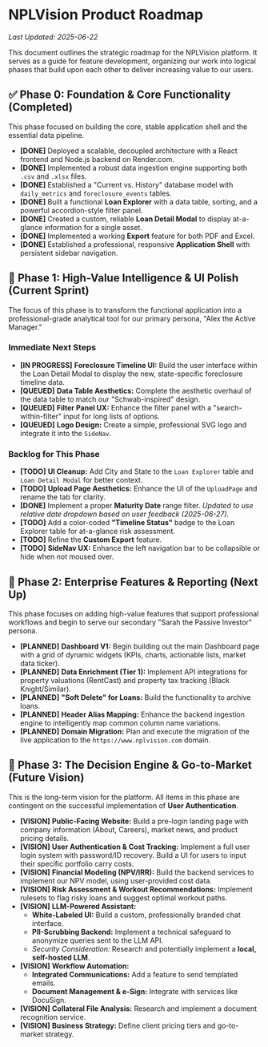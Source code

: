 # NPLVision Product Roadmap

*Last Updated: 2025-06-22*

This document outlines the strategic roadmap for the NPLVision platform. It serves as a guide for feature development, organizing our work into logical phases that build upon each other to deliver increasing value to our users.

## ✅ Phase 0: Foundation & Core Functionality (Completed)

This phase focused on building the core, stable application shell and the essential data pipeline.

* **[DONE]** Deployed a scalable, decoupled architecture with a React frontend and Node.js backend on Render.com.
* **[DONE]** Implemented a robust data ingestion engine supporting both `.csv` and `.xlsx` files.
* **[DONE]** Established a "Current vs. History" database model with `daily_metrics` and `foreclosure_events` tables.
* **[DONE]** Built a functional **Loan Explorer** with a data table, sorting, and a powerful accordion-style filter panel.
* **[DONE]** Created a custom, reliable **Loan Detail Modal** to display at-a-glance information for a single asset.
* **[DONE]** Implemented a working **Export** feature for both PDF and Excel.
* **[DONE]** Established a professional, responsive **Application Shell** with persistent sidebar navigation.

## 🔨 Phase 1: High-Value Intelligence & UI Polish (Current Sprint)

The focus of this phase is to transform the functional application into a professional-grade analytical tool for our primary persona, "Alex the Active Manager."

### Immediate Next Steps
* **[IN PROGRESS]** **Foreclosure Timeline UI:** Build the user interface within the Loan Detail Modal to display the new, state-specific foreclosure timeline data.
* **[QUEUED]** **Data Table Aesthetics:** Complete the aesthetic overhaul of the data table to match our "Schwab-inspired" design.
* **[QUEUED]** **Filter Panel UX:** Enhance the filter panel with a "search-within-filter" input for long lists of options.
* **[QUEUED]** **Logo Design:** Create a simple, professional SVG logo and integrate it into the `SideNav`.

### Backlog for This Phase
* **[TODO]** **UI Cleanup:** Add City and State to the `Loan Explorer` table and `Loan Detail Modal` for better context.
* **[TODO]** **Upload Page Aesthetics:** Enhance the UI of the `UploadPage` and rename the tab for clarity.
* **[DONE]** Implement a proper **Maturity Date** range filter. *Updated to use relative date dropdown based on user feedback (2025-06-27).*
* **[TODO]** Add a color-coded **"Timeline Status"** badge to the Loan Explorer table for at-a-glance risk assessment.
* **[TODO]** Refine the **Custom Export** feature.
* **[TODO]** **SideNav UX:** Enhance the left navigation bar to be collapsible or hide when not moused over.

## 🚀 Phase 2: Enterprise Features & Reporting (Next Up)

This phase focuses on adding high-value features that support professional workflows and begin to serve our secondary "Sarah the Passive Investor" persona.

* **[PLANNED]** **Dashboard V1:** Begin building out the main Dashboard page with a grid of dynamic widgets (KPIs, charts, actionable lists, market data ticker).
* **[PLANNED]** **Data Enrichment (Tier 1):** Implement API integrations for property valuations (RentCast) and property tax tracking (Black Knight/Similar).
* **[PLANNED]** **"Soft Delete" for Loans:** Build the functionality to archive loans.
* **[PLANNED]** **Header Alias Mapping:** Enhance the backend ingestion engine to intelligently map common column name variations.
* **[PLANNED]** **Domain Migration:** Plan and execute the migration of the live application to the `https://www.nplvision.com` domain.

## 🧠 Phase 3: The Decision Engine & Go-to-Market (Future Vision)

This is the long-term vision for the platform. All items in this phase are contingent on the successful implementation of **User Authentication**.

* **[VISION]** **Public-Facing Website:** Build a pre-login landing page with company information (About, Careers), market news, and product pricing details.
* **[VISION]** **User Authentication & Cost Tracking:** Implement a full user login system with password/ID recovery. Build a UI for users to input their specific portfolio carry costs.
* **[VISION]** **Financial Modeling (NPV/IRR):** Build the backend services to implement our NPV model, using user-provided cost data.
* **[VISION]** **Risk Assessment & Workout Recommendations:** Implement rulesets to flag risky loans and suggest optimal workout paths.
* **[VISION]** **LLM-Powered Assistant:**
  * **White-Labeled UI:** Build a custom, professionally branded chat interface.
  * **PII-Scrubbing Backend:** Implement a technical safeguard to anonymize queries sent to the LLM API.
  * *Security Consideration:* Research and potentially implement a **local, self-hosted LLM**.
* **[VISION]** **Workflow Automation:**
  * **Integrated Communications:** Add a feature to send templated emails.
  * **Document Management & e-Sign:** Integrate with services like DocuSign.
* **[VISION]** **Collateral File Analysis:** Research and implement a document recognition service.
* **[VISION]** **Business Strategy:** Define client pricing tiers and go-to-market strategy.